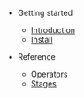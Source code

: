 - Getting started
  - [Introduction](intro.md)
  - [Install](install.md)
  
- Reference
  - [Operators](operators.md)
  - [Stages](stages.md)